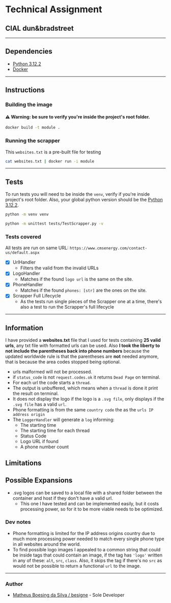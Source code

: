 # Technical Assignment
## CIAL dun&bradstreet

--------------
## Dependencies
- [Python 3.12.2](https://www.python.org/downloads/release/python-3122/)
- [Docker](https://docs.docker.com/)
-------------
## Instructions
### Building the image
#### ⚠ **Warning:** be sure to verify you're inside the project's root folder.
```bash
docker build -t module .
```
### Running the scrapper
This `websites.txt` is a pre-built file for testing
```bash
cat websites.txt | docker run -i module
```
----------

## Tests
To run tests you will need to be inside the `venv`, verify if you're inside project's root folder. Also, your global python version should be the [Python 3.12.2](https://www.python.org/downloads/release/python-3122/).
```bash
python -m venv venv
```
```bash
python -m unittest tests/TestScrapper.py -v
```

### Tests covered
All tests are run on same URL: `https://www.cmsenergy.com/contact-us/default.aspx`
 
- [X] UrlHandler
  - Filters the valid from the invalid URLs
- [x] LogoHandler
  - Matches if the found `logo url` is the same on the site.
- [x] PhoneHandler
  - Matches if the found `phones: [str]` are the ones on the site.
- [x] Scrapper Full Lifecycle
  - As the tests run single pieces of the Scrapper one at a time, there's also a test to run the Scrapper's full lifecycle


-------
## Information
I have provided a **websites.txt** file that I used for tests containing **25 valid urls**, any txt file with formatted urls can be used.
Also **I took the liberty to not include the parentheses back into phone numbers** because the updated worldwide rule is that the parentheses
are **not** needed anymore, that is because the area codes stopped being optional.

- urls malformed will not be processed.
- if `status_code` is not `request.codes.ok` it returns `Dead Page` on terminal.
- For each url the code starts a `thread`.
- The output is unbuffered, which means when a `thread` is done it print the result on terminal.
- It does not display the logo if the logo is a `.svg file`, only displays if the `.svg file` has a valid `url`.
- Phone formatting is from the same `country code` the as the `urls IP address origin`  
- The `LoggerHandler` will generate a `log` informing:
  - The starting time
  - The starting time for each thread
  - Status Code
  - Logo URL if found
  - A phone number count

## Limitations


## Possible Expansions
- .svg logos can be saved to a local file with a shared folder between the container and host if they don't have a valid url.
  - This one I have tested and can be implemented easily, but it costs processing power, so for it to be more viable needs to be optimized.


### Dev notes
- Phone formatting is limited for the IP address origins country due to much more processing power needed to match every single phone type in all websites around the world.
- To find possible logo images I appealed to a common string that could be inside tags that could contain an image, if the tag has `'logo'` written in any of these: `alt`, `src`, `class`. Also, it skips the tag if there's no `src` as would not be possible to return a functional `url` to the image.
----------------
### Author
- [Matheus Boesing da Silva / besigne](https://github.com/besigne) - Sole Developer